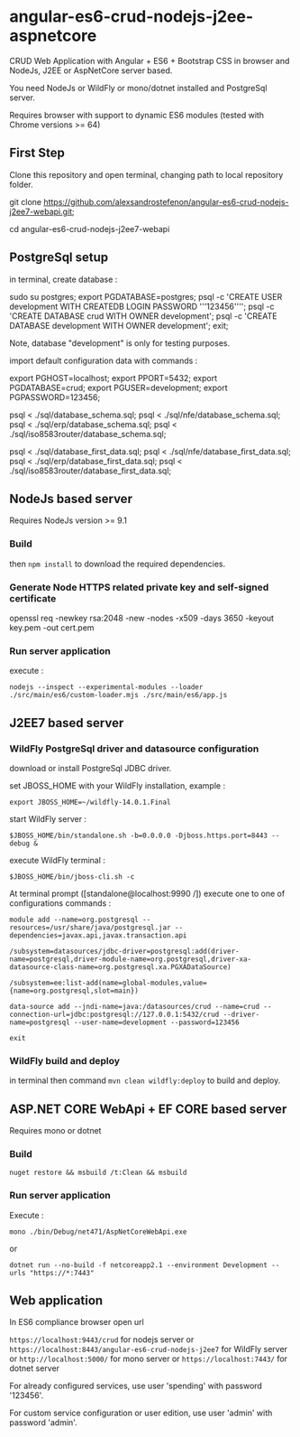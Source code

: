 # angular-es6-crud-nodejs-j2ee-aspnetcore

CRUD Web Application with Angular + ES6 + Bootstrap CSS in browser and NodeJs, J2EE or AspNetCore server based.

You need NodeJs or WildFly or mono/dotnet installed and PostgreSql server.

Requires browser with support to dynamic ES6 modules (tested with Chrome versions >= 64)

## First Step

Clone this repository and open terminal, changing path to local repository folder.

git clone https://github.com/alexsandrostefenon/angular-es6-crud-nodejs-j2ee7-webapi.git;

cd angular-es6-crud-nodejs-j2ee7-webapi

## PostgreSql setup

in terminal, create database :

sudo su postgres;
export PGDATABASE=postgres;
psql -c 'CREATE USER development WITH CREATEDB LOGIN PASSWORD '\''123456'\''';
psql -c 'CREATE DATABASE crud WITH OWNER development';
psql -c 'CREATE DATABASE development WITH OWNER development';
exit;

Note, database "development" is only for testing purposes.

import default configuration data with commands :

export PGHOST=localhost;
export PPORT=5432;
export PGDATABASE=crud;
export PGUSER=development;
export PGPASSWORD=123456;

psql < ./sql/database_schema.sql;
psql < ./sql/nfe/database_schema.sql;
psql < ./sql/erp/database_schema.sql;
psql < ./sql/iso8583router/database_schema.sql;

psql < ./sql/database_first_data.sql;
psql < ./sql/nfe/database_first_data.sql;
psql < ./sql/erp/database_first_data.sql;
psql < ./sql/iso8583router/database_first_data.sql;

## NodeJs based server

Requires NodeJs version >= 9.1

### Build

then `npm install` to download the required dependencies.

### Generate Node HTTPS related private key and self-signed certificate

openssl req -newkey rsa:2048 -new -nodes -x509 -days 3650 -keyout key.pem -out cert.pem

### Run server application

execute :

`nodejs --inspect --experimental-modules --loader ./src/main/es6/custom-loader.mjs ./src/main/es6/app.js`

## J2EE7 based server

### WildFly PostgreSql driver and datasource configuration

download or install PostgreSql JDBC driver.

set JBOSS_HOME with your WildFly installation, example :

`export JBOSS_HOME=~/wildfly-14.0.1.Final`

start WildFly server :

`$JBOSS_HOME/bin/standalone.sh -b=0.0.0.0 -Djboss.https.port=8443 --debug &`

execute WildFly terminal :

`$JBOSS_HOME/bin/jboss-cli.sh -c`

At terminal prompt ([standalone@localhost:9990 /]) execute one to one of configurations commands :

`module add --name=org.postgresql --resources=/usr/share/java/postgresql.jar --dependencies=javax.api,javax.transaction.api`

`/subsystem=datasources/jdbc-driver=postgresql:add(driver-name=postgresql,driver-module-name=org.postgresql,driver-xa-datasource-class-name=org.postgresql.xa.PGXADataSource)`

`/subsystem=ee:list-add(name=global-modules,value={name=org.postgresql,slot=main})`

`data-source add --jndi-name=java:/datasources/crud --name=crud --connection-url=jdbc:postgresql://127.0.0.1:5432/crud --driver-name=postgresql --user-name=development --password=123456`

`exit`

### WildFly build and deploy

in terminal then command `mvn clean wildfly:deploy` to build and deploy.

## ASP.NET CORE WebApi + EF CORE based server

Requires mono or dotnet

### Build

`nuget restore && msbuild /t:Clean && msbuild`

### Run server application

Execute :

`mono ./bin/Debug/net471/AspNetCoreWebApi.exe`

or

`dotnet run --no-build -f netcoreapp2.1 --environment Development --urls "https://*:7443"`

## Web application

In ES6 compliance browser open url

`https://localhost:9443/crud` for nodejs server or
`https://localhost:8443/angular-es6-crud-nodejs-j2ee7` for WildFly server or
`http://localhost:5000/` for mono server or
`https://localhost:7443/` for dotnet server

For already configured services, use user 'spending' with password '123456'.

For custom service configuration or user edition, use user 'admin' with password 'admin'.
